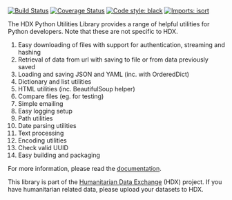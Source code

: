 [![Build Status](https://github.com/OCHA-DAP/hdx-python-utilities/workflows/build/badge.svg)](https://github.com/OCHA-DAP/hdx-python-utilities/actions?query=workflow%3Abuild)
[![Coverage Status](https://codecov.io/gh/OCHA-DAP/hdx-python-utilities/branch/main/graph/badge.svg?token=JpWZc5js4y)](https://codecov.io/gh/OCHA-DAP/hdx-python-utilities)
[![Code style: black](https://img.shields.io/badge/code%20style-black-000000.svg)](https://github.com/psf/black)
[![Imports: isort](https://img.shields.io/badge/%20imports-isort-%231674b1?style=flat&labelColor=ef8336)](https://pycqa.github.io/isort/)

The HDX Python Utilities Library provides a range of helpful utilities for Python developers.
Note that these are not specific to HDX.

1. Easy downloading of files with support for authentication, streaming and hashing
1. Retrieval of data from url with saving to file or from data previously saved
1. Loading and saving JSON and YAML (inc. with OrderedDict)
1. Dictionary and list utilities
1. HTML utilities (inc. BeautifulSoup helper)
1. Compare files (eg. for testing)
1. Simple emailing
1. Easy logging setup
1. Path utilities
1. Date parsing utilities
1. Text processing
1. Encoding utilities
1. Check valid UUID
1. Easy building and packaging

For more information, please read the [documentation](https://hdx-python-utilities.readthedocs.io/en/latest/). 

This library is part of the [Humanitarian Data Exchange](https://data.humdata.org/) (HDX) project. If you have 
humanitarian related data, please upload your datasets to HDX.